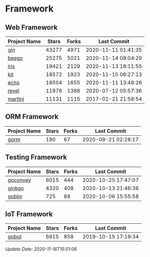 # Framework

## Web Framework
| Project Name | Stars | Forks | Last Commit |
| ------------ | ----- | ----- | ----------- |
| [gin](https://github.com/gin-gonic/gin) | 43277 | 4971 | 2020-11-11 01:41:35 |
| [beego](https://github.com/astaxie/beego) | 25275 | 5021 | 2020-11-14 08:04:29 |
| [iris](https://github.com/kataras/iris) | 19421 | 2129 | 2020-11-13 18:11:55 |
| [kit](https://github.com/go-kit/kit) | 18572 | 1923 | 2020-11-15 06:27:13 |
| [echo](https://github.com/labstack/echo) | 18504 | 1655 | 2020-11-11 13:48:26 |
| [revel](https://github.com/revel/revel) | 11978 | 1388 | 2020-07-12 05:57:36 |
| [martini](https://github.com/go-martini/martini) | 11131 | 1115 | 2017-01-21 21:58:54 |

## ORM Framework
| Project Name | Stars | Forks | Last Commit |
| ------------ | ----- | ----- | ----------- |
| [gorm](https://github.com/jinzhu/gorm) | 190 | 67 | 2020-09-21 02:28:17 |

## Testing Framework
| Project Name | Stars | Forks | Last Commit |
| ------------ | ----- | ----- | ----------- |
| [goconvey](https://github.com/smartystreets/goconvey) | 6015 | 444 | 2020-10-25 17:47:07 |
| [ginkgo](https://github.com/onsi/ginkgo) | 4320 | 408 | 2020-10-13 21:46:36 |
| [goblin](https://github.com/franela/goblin) | 725 | 68 | 2020-10-06 15:55:58 |

## IoT Framework
| Project Name | Stars | Forks | Last Commit |
| ------------ | ----- | ----- | ----------- |
| [gobot](https://github.com/hybridgroup/gobot) | 6815 | 858 | 2019-10-15 17:19:34 |

*Update Date: 2020-11-16T15:01:06*